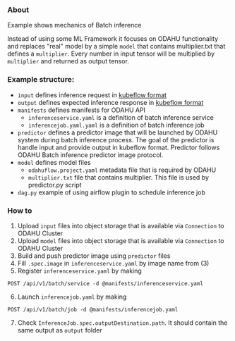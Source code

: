 

### About

Example shows mechanics of Batch inference

Instead of using some ML Framework it focuses on ODAHU functionality and replaces
"real" model by a simple `model` that contains multiplier.txt that defines a `multiplier`.
Every number in input tensor will be multiplied by `multiplier` and returned as output tensor.

### Example structure:

- `input` defines inference request in [kubeflow format](https://github.com/kubeflow/kfserving/blob/master/docs/predict-api/v2/required_api.md#inference-request-json-object)
- `output` defines expected inference response in [kubeflow format](https://github.com/kubeflow/kfserving/blob/master/docs/predict-api/v2/required_api.md#inference-response-json-object)
- `manifests` defines manifests for ODAHU API
    - `inferenceservice.yaml` is a definition of batch inference service
    - `inferencejob.yaml.yaml` is a definition of batch inference job
- `predictor` defines a predictor image that will be launched by ODAHU system
              during batch inference process. The goal of the predictor is handle input
              and provide output in kubeflow format. 
              Predictor follows ODAHU Batch inference predictor image protocol.
- `model` defines model files
    - `odahuflow.project.yaml` metadata file that is required by ODAHU 
    - `multiplier.txt` file that contains multiplier. This file is used by predictor.py script
- `dag.py` example of using airflow plugin to schedule inference job


### How to

1. Upload `input` files into object storage that is available via `Connection` to ODAHU Cluster
2. Upload `model` files into object storage that is available via `Connection` to ODAHU Cluster
3. Build and push predictor image using `predictor` files
4. Fill `.spec.image` in `inferenceservice.yaml` by image name from (3)
5. Register `inferenceservice.yaml` by making 

```http request
POST /api/v1/batch/service -d @manifests/inferenceservice.yaml
```
6. Launch `inferencejob.yaml` by making 

```http request
POST /api/v1/batch/job -d @manifests/inferencejob.yaml
```

7. Check `InferenceJob.spec.outputDestination.path`. It should contain the same output as `output` folder

